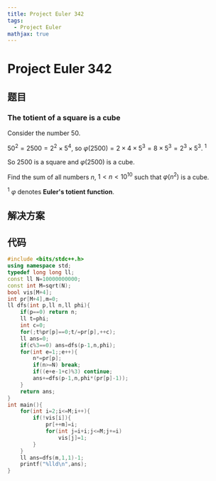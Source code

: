 ```yaml
---
title: Project Euler 342
tags:
  - Project Euler
mathjax: true
---
```

<escape><!-- more --></escape>
    
# Project Euler 342
## 题目
### The totient of a square is a cube



Consider the number $50$.

$50^2 = 2500 = 2^2 \times 5^4$, so $\varphi(2500) = 2 \times 4 \times 5^3 = 8 \times 5^3 = 2^3 \times 5^3. \ ^1$

So $2500$ is a square and  $\varphi(2500)$ is a cube.


Find the sum of all numbers $n$, $1 < n < 10^{10}$ such that $\varphi(n^2)$ is a cube.


$^1\ \varphi$ denotes **Euler's totient function**.






## 解决方案



## 代码


```C++
#include <bits/stdc++.h>
using namespace std;
typedef long long ll;
const ll N=10000000000;
const int M=sqrt(N);
bool vis[M+4];
int pr[M+4],m=0;
ll dfs(int p,ll n,ll phi){
    if(p==0) return n;
    ll t=phi;
    int c=0;
    for(;t%pr[p]==0;t/=pr[p],++c);
    ll ans=0;
    if(c%3==0) ans=dfs(p-1,n,phi);
    for(int e=1;;e++){
        n*=pr[p];
        if(n>=N) break;
        if((e+e-1+c)%3) continue;
        ans+=dfs(p-1,n,phi*(pr[p]-1));
    }
    return ans;
}
int main(){
    for(int i=2;i<=M;i++){
        if(!vis[i]){
            pr[++m]=i;
            for(int j=i+i;j<=M;j+=i)
                vis[j]=1;
        }
    }
    ll ans=dfs(m,1,1)-1;
    printf("%lld\n",ans);
}

```